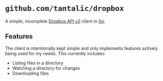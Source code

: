 # `github.com/tantalic/dropbox`

A simple, incomplete [Dropbox API v2][db-api] client in [Go][go].

## Features

The client is intentionally kept simple and only implements features actively being used for my needs. This currently includes:

- Listing files in a directory
- Watching a directory for changes
- Downloading files

[go]: https://golang.org
[db-api]: https://www.dropbox.com/developers/documentation/http/overview
